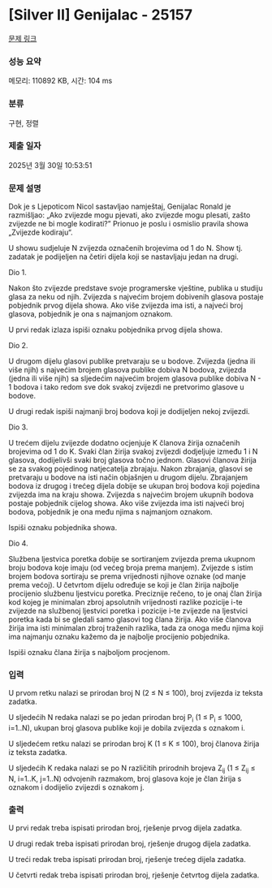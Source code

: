 # [Silver II] Genijalac - 25157 

[문제 링크](https://www.acmicpc.net/problem/25157) 

### 성능 요약

메모리: 110892 KB, 시간: 104 ms

### 분류

구현, 정렬

### 제출 일자

2025년 3월 30일 10:53:51

### 문제 설명

<p>Dok je s Ljepoticom Nicol sastavljao namještaj, Genijalac Ronald je razmišljao: „Ako zvijezde mogu pjevati, ako zvijezde mogu plesati, zašto zvijezde ne bi mogle kodirati?” Prionuo je poslu i osmislio pravila showa „Zvijezde kodiraju“.</p>

<p>U showu sudjeluje N zvijezda označenih brojevima od 1 do N. Show tj. zadatak je podijeljen na četiri dijela koji se nastavljaju jedan na drugi.</p>

<p>Dio 1.</p>

<p>Nakon što zvijezde predstave svoje programerske vještine, publika u studiju glasa za neku od njih. Zvijezda s najvećim brojem dobivenih glasova postaje pobjednik prvog dijela showa. Ako više zvijezda ima isti, a najveći broj glasova, pobjednik je ona s najmanjom oznakom.</p>

<p>U prvi redak izlaza ispiši oznaku pobjednika prvog dijela showa.</p>

<p>Dio 2.</p>

<p>U drugom dijelu glasovi publike pretvaraju se u bodove. Zvijezda (jedna ili više njih) s najvećim brojem glasova publike dobiva N bodova, zvijezda (jedna ili više njih) sa sljedećim najvećim brojem glasova publike dobiva N - 1 bodova i tako redom sve dok svakoj zvijezdi ne pretvorimo glasove u bodove.</p>

<p>U drugi redak ispiši najmanji broj bodova koji je dodijeljen nekoj zvijezdi.</p>

<p>Dio 3.</p>

<p>U trećem dijelu zvijezde dodatno ocjenjuje K članova žirija označenih brojevima od 1 do K. Svaki član žirija svakoj zvijezdi dodjeljuje između 1 i N glasova, dodijelivši svaki broj glasova točno jednom. Glasovi članova žirija se za svakog pojedinog natjecatelja zbrajaju. Nakon zbrajanja, glasovi se pretvaraju u bodove na isti način objašnjen u drugom dijelu. Zbrajanjem bodova iz drugog i trećeg dijela dobije se ukupan broj bodova koji pojedina zvijezda ima na kraju showa. Zvijezda s najvećim brojem ukupnih bodova postaje pobjednik cijelog showa. Ako više zvijezda ima isti najveći broj bodova, pobjednik je ona među njima s najmanjom oznakom.</p>

<p>Ispiši oznaku pobjednika showa.</p>

<p>Dio 4.</p>

<p>Službena ljestvica poretka dobije se sortiranjem zvijezda prema ukupnom broju bodova koje imaju (od većeg broja prema manjem). Zvijezde s istim brojem bodova sortiraju se prema vrijednosti njihove oznake (od manje prema većoj). U četvrtom dijelu određuje se koji je član žirija najbolje procijenio službenu ljestvicu poretka. Preciznije rečeno, to je onaj član žirija kod kojeg je minimalan zbroj apsolutnih vrijednosti razlike pozicije i-te zvijezde na službenoj ljestvici poretka i pozicije i-te zvijezde na ljestvici poretka kada bi se gledali samo glasovi tog člana žirija. Ako više članova žirija ima isti minimalan zbroj traženih razlika, tada za onoga među njima koji ima najmanju oznaku kažemo da je najbolje procijenio pobjednika.</p>

<p>Ispiši oznaku člana žirija s najboljom procjenom.</p>

### 입력 

 <p>U prvom retku nalazi se prirodan broj N (2 ≤ N ≤ 100), broj zvijezda iz teksta zadatka.</p>

<p>U sljedećih N redaka nalazi se po jedan prirodan broj P<sub>i</sub> (1 ≤ P<sub>i</sub> ≤ 1000, i=1..N), ukupan broj glasova publike koji je dobila zvijezda s oznakom i.</p>

<p>U sljedećem retku nalazi se prirodan broj K (1 ≤ K ≤ 100), broj članova žirija iz teksta zadatka.</p>

<p>U sljedećih K redaka nalazi se po N različitih prirodnih brojeva Z<sub>ij</sub> (1 ≤ Z<sub>ij</sub> ≤ N, i=1..K, j=1..N) odvojenih razmakom, broj glasova koje je član žirija s oznakom i dodijelio zvijezdi s oznakom j.</p>

### 출력 

 <p>U prvi redak treba ispisati prirodan broj, rješenje prvog dijela zadatka.</p>

<p>U drugi redak treba ispisati prirodan broj, rješenje drugog dijela zadatka.</p>

<p>U treći redak treba ispisati prirodan broj, rješenje trećeg dijela zadatka.</p>

<p>U četvrti redak treba ispisati prirodan broj, rješenje četvrtog dijela zadatka.</p>

